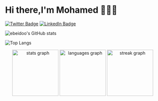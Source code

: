 # Hi there,I'm Mohamed 👋🧑‍💻

[![Twitter Badge](https://img.shields.io/badge/Twitter-Profile-informational?style=for-the-badge&logo=twitter&logoColor=1CA2F1&color=1CA2F1)](https://twitter.com/ebeidoo)
[![LinkedIn Badge](https://img.shields.io/badge/LinkedIn-Profile-informational?style=for-the-badge&logo=linkedin&logoColor=0D76A8&color=0D76A8)](https://www.linkedin.com/in/mohamed-ebeid-a726b6146/)

![ebeidoo's GitHub stats](https://github-readme-stats.vercel.app/api?username=ebeidoo)

![Top Langs](https://github-readme-stats.vercel.app/api/top-langs/?username=ebeidoo&layout=compact)

<div align="center">
  <img src="https://github-readme-stats.vercel.app/api?username=ebeidoo&hide_title=false&hide_rank=false&show_icons=true&include_all_commits=true&count_private=true&disable_animations=false&theme=dracula&locale=en&hide_border=false&order=1" height="150" alt="stats graph"  />
  
  <img src="https://github-readme-stats.vercel.app/api/top-langs?username=ebeidoo&locale=en&hide_title=false&layout=compact&card_width=320&langs_count=5&theme=dracula&hide_border=false&order=2" height="150" alt="languages graph"  />
  <img src="https://streak-stats.demolab.com?user=ebeidoo&locale=en&mode=daily&theme=dracula&hide_border=false&border_radius=5&order=3" height="150" alt="streak graph"  />
</div>

###
